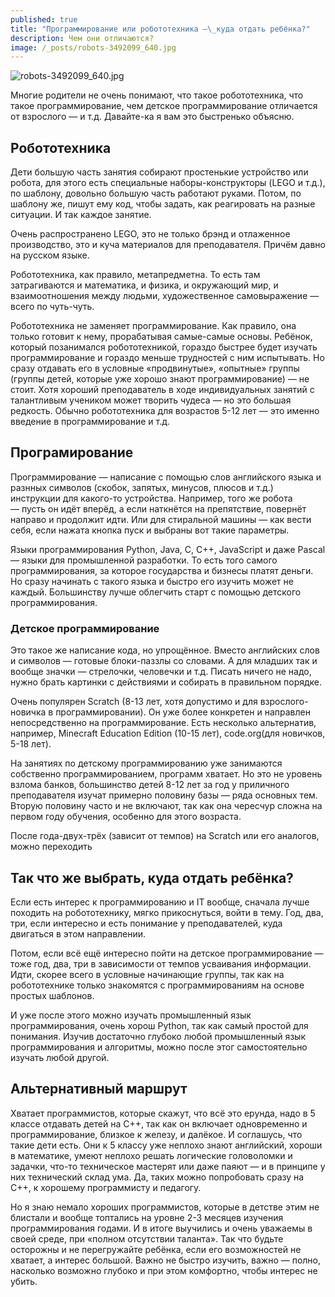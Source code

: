 ```yaml
---
published: true
title: "Программирование или робототехника —\_куда отдать ребёнка?"
description: Чем они отличаются?
image: /_posts/robots-3492099_640.jpg
---
```

![robots-3492099_640.jpg]({{site.baseurl}}/assets/images/robots-3492099_640.jpg)

Многие родители не очень понимают, что такое робототехника, что такое программирование, чем детское программирование отличается от взрослого — и т.д. Давайте-ка я вам это быстренько объясню.

## Робототехника

Дети большую часть занятия собирают простенькие устройство или робота, для этого есть специальные наборы-конструкторы (LEGO и т.д.), по шаблону, довольно большую часть работают руками. Потом, по шаблону же, пишут ему код, чтобы задать, как реагировать на разные ситуации. И так каждое занятие.

Очень распространено LEGO, это не только брэнд и отлаженное производство, это и куча материалов для преподавателя. Причём давно на русском языке.

Робототехника, как правило, метапредметна. То есть там затрагиваются и математика, и физика, и окружающий мир, и взаимоотношения между людьми, художественное самовыражение — всего по чуть-чуть. 

Робототехника не заменяет программирование. Как правило, она только готовит к нему, прорабатывая самые-самые основы. Ребёнок, который позанимался робототехникой, гораздо быстрее будет изучать программирование и гораздо меньше трудностей с ним испытывать. Но сразу отдавать его в условные «продвинутые», «опытные» группы (группы детей, которые уже хорошо знают программирование) — не стоит. Хотя хороший преподаватель в ходе индивидуальных занятий с талантливым учеником может творить чудеса — но это большая редкость. Обычно робототехника для возрастов 5-12 лет — это именно введение в программирование и т.д.

## Програмирование

Программирование — написание с помощью слов английского языка и разнных символов (скобок, запятых, минусов, плюсов и т.д.) инструкции для какого-то устройства. Например, того же робота — пусть он идёт вперёд, а если наткнётся на препятствие, повернёт направо и продолжит идти. Или для стиральной машины — как вести себя, если нажата кнопка пуск и выбраны вот такие параметры.

Языки программирования Python, Java, C, C++, JavaScript и даже Pascal — языки для промышленной разработки. То есть того самого программирования, за которое государства и бизнесы платят деньги. Но сразу начинать с такого языка и быстро его изучить может не каждый. Большинству лучше облегчить старт с помощью детского программирования.

### Детское программирование

Это такое же написание кода, но упрощённое. Вместо английских слов и символов — готовые блоки-паззлы со словами. А для младших так и вообще значки — стрелочки, человечки и т.д. Писать ничего не надо, нужно брать картинки с действиями и собирать в правильном порядке.

Очень популярен Scratch (8-13 лет, хотя допустимо и для взрослого-новичка в программировании). Он уже более конкретен и направлен непосредственно на программирование. Есть несколько альтернатив, например, Minecraft Education Edition (10-15 лет), code.org(для новичков, 5-18 лет).

На занятиях по детскому программированию уже занимаются собственно программированием, программ хватает. Но это не уровень взлома банков, большинство детей 8-12 лет за год у приличного преподавателя изучат примерно половину базы — ряда основных тем. Вторую половину часто и не включают, так как она чересчур сложна на первом году обучения, особенно для этого возраста.

После года-двух-трёх (зависит от темпов) на Scratch или его аналогов, можно переходить

## Так что же выбрать, куда отдать ребёнка?

Если есть интерес к программированию и IT вообще, сначала лучше походить на робототехнику, мягко прикоснуться, войти в тему. Год, два, три, если интересно и есть понимание у преподавателей, куда двигаться в этом направлении.

Потом, если всё ещё интересно пойти на детское программирование — тоже год, два, три в зависимости от темпов усваивания информации. Идти, скорее всего в условные начинающие группы, так как на робототехнике только знакомятся с программированиям на основе простых шаблонов.

И уже после этого можно изучать промышленный язык программирования, очень хорош Python, так как самый простой для понимания. Изучив достаточно глубоко любой промышленный язык программирования и алгоритмы, можно после этог самостоятельно изучать любой другой.

## Альтернативный маршрут

Хватает программистов, которые скажут, что всё это ерунда, надо в 5 классе отдавать детей на C++, так как он включает одновременно и программирование, близкое к железу, и далёкое. И соглашусь, что такие дети есть. Они к 5 классу уже неплохо знают английский, хороши в математике, умеют неплохо решать логические головоломки и задачки, что-то техническое мастерят или даже паяют —  и в принципе у них технический склад ума. Да, таких можно попробовать сразу на C++, к хорошему программисту и педагогу.

Но я знаю немало хороших программистов, которые в детстве этим не блистали и вообще топтались на уровне 2-3 месяцев изучения программирования годами. И в итоге выучились и очень уважаемы в своей среде, при «полном отсутствии таланта». Так что будьте осторожны и не перегружайте ребёнка, если его возможностей не хватает, а интерес большой. Важно не быстро изучить, важно — полно, насколько возможно глубоко и при этом комфортно, чтобы интерес не убить.
